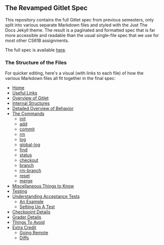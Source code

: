 ## The Revamped Gitlet Spec

This repository contains the full Gitlet spec from previous semesters, only split into
various separate Markdown files and styled with the Just The Docs Jekyll theme. The
result is a paginated and formatted spec that is far more accessible and readable than
the usual single-file spec that we use for most other CS61B assignments.

The full spec is available [here](https://gitlet.cs61bee.org/).

### The Structure of the Files

For quicker editing, here's a visual (with links to each file) of how the various Markdown files
all fit together in the final spec:

- [Home](docs/index.md)
- [Useful Links](docs/useful-links.md)
- [Overview of Gitlet](docs/overview.md)
- [Internal Structures](docs/internal-structures.md)
- [Detailed Overview of Behavior](docs/behavior.md)
- [The Commands](docs/commands-home.md)                    
  - [init](docs/init.md)          
  - [add](docs/add.md)
  - [commit](docs/commit.md)
  - [rm](docs/rm.md)
  - [log](docs/log.md)
  - [global-log](docs/global-log.md)    
  - [find](docs/find.md)
  - [status](docs/status.md)
  - [checkout](docs/checkout.md)
  - [branch](docs/branch.md)
  - [rm-branch](docs/rm-branch.md)
  - [reset](docs/reset.md)
  - [merge](docs/merge.md)
- [Miscellaneous Things to Know](docs/misc.md)
- [Testing](docs/testing.md)
- [Understanding Acceptance Tests](docs/acceptance-tests.md)
  - [An Example](docs/example-acc-test.md)
  - [Setting Up A Test](docs/setup-acc-test.md)
- [Checkpoint Details](docs/checkpoint.md)
- [Grader Details](docs/grader.md)
- [Things To Avoid](docs/things-to-avoid.md)
- [Extra Credit](docs/extra-credit.md)
  - [Going Remote](docs/remote.md)
  - [Diffs](docs/diff.md)
